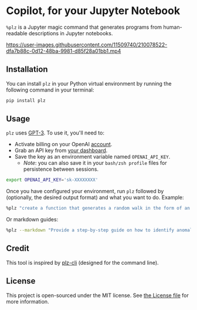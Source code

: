 # Copilot, for your Jupyter Notebook

`%plz` is a Jupyter magic command that generates programs from human-readable descriptions in Jupyter notebooks.



https://user-images.githubusercontent.com/11509740/210078522-dfa7b88c-0d12-48ba-9981-d85f28a01bb1.mp4



## Installation

You can install `plz` in your Python virtual environment by running the following command in your terminal:

```bash
pip install plz
```

## Usage

`plz` uses [GPT-3](https://beta.openai.com/). To use it, you'll need to:

- Activate billing on your OpenAI [account](https://beta.openai.com/account/billing/overview).
- Grab an API key from [your dashboard](https://beta.openai.com/).
- Save the key as an environment variable named `OPENAI_API_KEY`.
  - *Note*: you can also save it in your `bash/zsh profile` files for persistence between sessions.

```bash
export OPENAI_API_KEY='sk-XXXXXXXX'
```

Once you have configured your environment, run `plz` followed by (optionally, the desired output format) and what you want to do. Example:

```bash
%plz "create a function that generates a random walk in the form of an array."
```

Or markdown guides:

```bash
%plz --markdown "Provide a step-by-step guide on how to identify anomalies in a list of numbers."
```

## Credit

This tool is inspired by [plz-cli](https://github.com/m1guelpf/plz-cli) (designed for the command line).

## License

This project is open-sourced under the MIT license. See [the License file](LICENSE) for more information.
